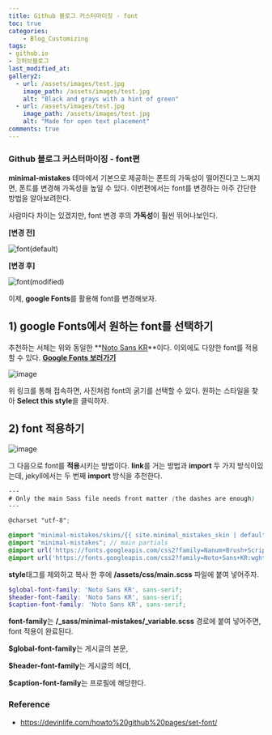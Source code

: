 ```yaml
---
title: Github 블로그 커스터마이징 - font
toc: true
categories:	
    - Blog_Customizing
tags:
- github.io
- 깃허브블로그
last_modified_at: 
gallery2:
  - url: /assets/images/test.jpg
    image_path: /assets/images/test.jpg
    alt: "Black and grays with a hint of green"
  - url: /assets/images/test.jpg
    image_path: /assets/images/test.jpg
    alt: "Made for open text placement"
comments: true
---
```


### Github 블로그 커스터마이징 - font편

 **minimal-mistakes** 테마에서 기본으로 제공하는 폰트의 가독성이 떨어진다고 느껴지면, 폰트를 변경해 가독성을 높일 수 있다. 이번편에서는 font를 변경하는 아주 간단한 방법을 알아보려한다.



사람마다 차이는 있겠지만, font 변경 후의 **가독성**이 훨씬 뛰어나보인다.

**[변경 전]**

![font(default)](https://user-images.githubusercontent.com/49560745/103432766-b1c7db80-4c28-11eb-90fb-b2bc4fc66118.JPG)

**[변경 후]**

![font(modified)](https://user-images.githubusercontent.com/49560745/103432771-bab8ad00-4c28-11eb-9b89-cb42ac40fcd7.JPG)

 이제, **google Fonts**를 활용해 font를 변경해보자.

## 1) google Fonts에서 원하는 font를 선택하기

추천하는 서체는 위와 동일한 **[Noto Sans KR](https://fonts.google.com/specimen/Noto+Sans+KR?sidebar.open=true&selection.family=Noto+Sans+KR:wght@100)**이다. 이외에도 다양한 font를 적용할 수 있다. **[Google Fonts 보러가기](https://fonts.google.com/?sidebar.open=true&selection.family=Noto+Sans+KR:wght@100)**

![image](https://user-images.githubusercontent.com/49560745/103432826-9f01d680-4c29-11eb-9467-b94b34372fd0.png)

위 링크를 통해 접속하면, 사진처럼 font의 굵기를 선택할 수 있다. 원하는 스타일을 찾아 **Select this style**을 클릭하자.



## 2) font 적용하기

![image](https://user-images.githubusercontent.com/49560745/103432843-015ad700-4c2a-11eb-8688-046bf975de16.png)

그 다음으로 font를 **적용**시키는 방법이다. **link**를 거는 방법과 **import** 두 가지 방식이있는데, jekyll에서는 두 번째 **import** 방식을 추천한다. 

```scss
---
# Only the main Sass file needs front matter (the dashes are enough)
---

@charset "utf-8";

@import "minimal-mistakes/skins/{{ site.minimal_mistakes_skin | default: 'default' }}"; // skin
@import "minimal-mistakes"; // main partials
@import url('https://fonts.googleapis.com/css2?family=Nanum+Brush+Script&display=swap');
@import url('https://fonts.googleapis.com/css2?family=Noto+Sans+KR:wght@100&display=swap');
```

**style**태그를 제외하고 복사 한 후에 **/assets/css/main.scss** 파일에 붙여 넣어주자.



```scss
$global-font-family: 'Noto Sans KR', sans-serif;
$header-font-family: 'Noto Sans KR', sans-serif;
$caption-font-family: 'Noto Sans KR', sans-serif;
```

**font-family**는 **/_sass/minimal-mistakes/_variable.scss** 경로에 붙여 넣어주면, font 적용이 완료된다.

**$global-font-family**는 게시글의 본문,

**$header-font-family**는 게시글의 헤더,

**$caption-font-family**는 프로필에 해당한다.





### Reference

- https://devinlife.com/howto%20github%20pages/set-font/


